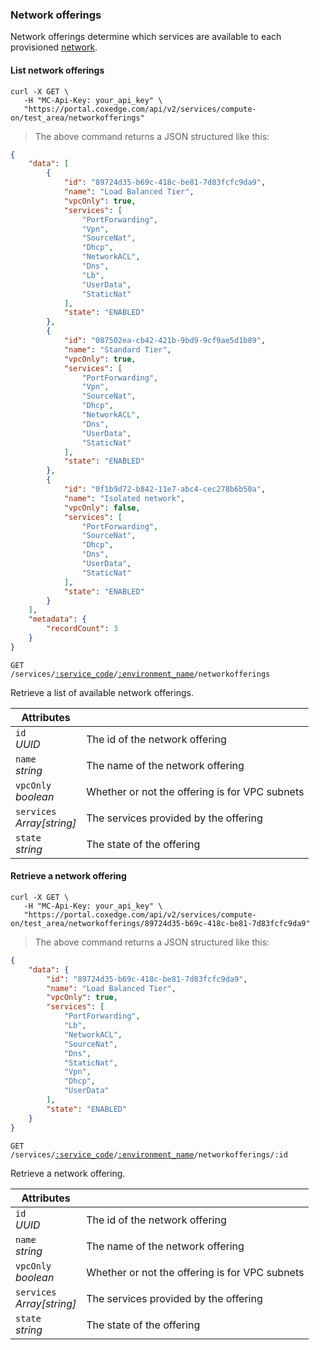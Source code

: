 ### Network offerings

Network offerings determine which services are available to each provisioned [network](#cloudstack-networks).

#### List network offerings

```shell
curl -X GET \
   -H "MC-Api-Key: your_api_key" \
   "https://portal.coxedge.com/api/v2/services/compute-on/test_area/networkofferings"
```
> The above command returns a JSON structured like this:

```json
{
    "data": [
        {
            "id": "89724d35-b69c-418c-be81-7d83fcfc9da9",
            "name": "Load Balanced Tier",
            "vpcOnly": true,
            "services": [
                "PortForwarding",
                "Vpn",
                "SourceNat",
                "Dhcp",
                "NetworkACL",
                "Dns",
                "Lb",
                "UserData",
                "StaticNat"
            ],
            "state": "ENABLED"
        },
        {
            "id": "087502ea-cb42-421b-9bd9-9cf9ae5d1b89",
            "name": "Standard Tier",
            "vpcOnly": true,
            "services": [
                "PortForwarding",
                "Vpn",
                "SourceNat",
                "Dhcp",
                "NetworkACL",
                "Dns",
                "UserData",
                "StaticNat"
            ],
            "state": "ENABLED"
        },
        {
            "id": "0f1b9d72-b842-11e7-abc4-cec278b6b50a",
            "name": "Isolated network",
            "vpcOnly": false,
            "services": [
                "PortForwarding",
                "SourceNat",
                "Dhcp",
                "Dns",
                "UserData",
                "StaticNat"
            ],
            "state": "ENABLED"
        }
    ],
    "metadata": {
        "recordCount": 3
    }
}
```

<code>GET /services/<a href="#administration-service-connections">:service_code</a>/<a href="#administration-environments">:environment_name</a>/networkofferings</code>

Retrieve a list of available network offerings.

Attributes                     | &nbsp;
------------------------------ | ------
`id`<br/>*UUID*                | The id of the network offering
`name`<br/>*string*            | The name of the network offering
`vpcOnly`<br/>*boolean*        | Whether or not the offering is for VPC subnets
`services`<br/>*Array[string]* | The services provided by the offering
`state`<br/>*string*           | The state of the offering

#### Retrieve a network offering

```shell
curl -X GET \
   -H "MC-Api-Key: your_api_key" \
   "https://portal.coxedge.com/api/v2/services/compute-on/test_area/networkofferings/89724d35-b69c-418c-be81-7d83fcfc9da9"
```
> The above command returns a JSON structured like this:

```json
{
    "data": {
        "id": "89724d35-b69c-418c-be81-7d83fcfc9da9",
        "name": "Load Balanced Tier",
        "vpcOnly": true,
        "services": [
            "PortForwarding",
            "Lb",
            "NetworkACL",
            "SourceNat",
            "Dns",
            "StaticNat",
            "Vpn",
            "Dhcp",
            "UserData"
        ],
        "state": "ENABLED"
    }
}
```

<code>GET /services/<a href="#administration-service-connections">:service_code</a>/<a href="#administration-environments">:environment_name</a>/networkofferings/:id</code>

Retrieve a network offering.

Attributes                     | &nbsp;
------------------------------ | ------
`id`<br/>*UUID*                | The id of the network offering
`name`<br/>*string*            | The name of the network offering
`vpcOnly`<br/>*boolean*        | Whether or not the offering is for VPC subnets
`services`<br/>*Array[string]* | The services provided by the offering
`state`<br/>*string*           | The state of the offering
